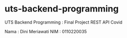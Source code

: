 # uts-backend-programming
UTS Backend Programming : Final Project REST API Covid

Nama  : Dini Meriawati
NIM   : 0110220035
